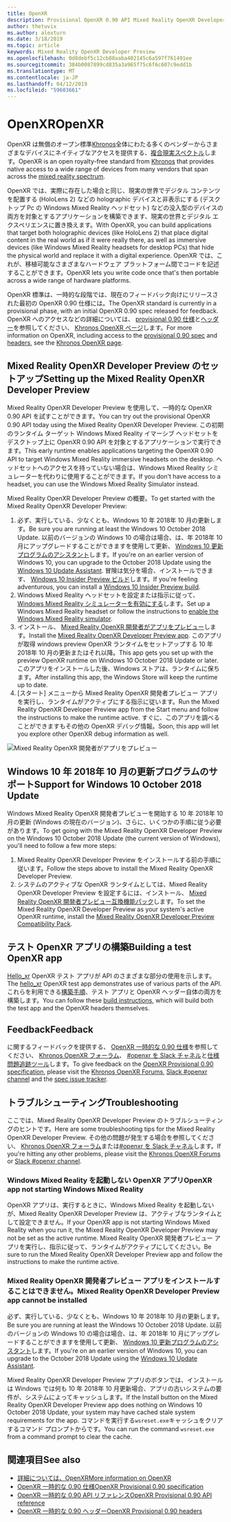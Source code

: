 ```yaml
---
title: OpenXR
description: Provisional OpenXR 0.90 API Mixed Reality OpenXR Developer Preview を試してください。
author: thetuvix
ms.author: alexturn
ms.date: 3/18/2019
ms.topic: article
keywords: Mixed Reality OpenXR Developer Preview
ms.openlocfilehash: 0d8debf5c12cb88aaba402145c6a597f761491ee
ms.sourcegitcommit: 384b0087899cd835a3a965f75c6f6c607c9edd1b
ms.translationtype: MT
ms.contentlocale: ja-JP
ms.lasthandoff: 04/12/2019
ms.locfileid: "59603661"
---
```

# <a name="openxr"></a><span data-ttu-id="eac5f-104">OpenXR</span><span class="sxs-lookup"><span data-stu-id="eac5f-104">OpenXR</span></span>

<span data-ttu-id="eac5f-105">OpenXR は無償のオープン標準[Khronos](https://www.khronos.org/)全体にわたる多くのベンダーからさまざまなデバイスにネイティブなアクセスを提供する、[複合現実スペクトル](mixed-reality.md)します。</span><span class="sxs-lookup"><span data-stu-id="eac5f-105">OpenXR is an open royalty-free standard from [Khronos](https://www.khronos.org/) that provides native access to a wide range of devices from many vendors that span across the [mixed reality spectrum](mixed-reality.md).</span></span>

<span data-ttu-id="eac5f-106">OpenXR では、実際に存在した場合と同じ、現実の世界でデジタル コンテンツを配置する (HoloLens 2) などの holographic デバイスと非表示にする (デスクトップ Pc の Windows Mixed Reality ヘッドセット) などの没入型のデバイスの両方を対象とするアプリケーションを構築できます、現実の世界とデジタル エクスペリエンスに置き換えます。</span><span class="sxs-lookup"><span data-stu-id="eac5f-106">With OpenXR, you can build applications that target both holographic devices (like HoloLens 2) that place digital content in the real world as if it were really there, as well as immersive devices (like Windows Mixed Reality headsets for desktop PCs) that hide the physical world and replace it with a digital experience.</span></span>  <span data-ttu-id="eac5f-107">OpenXR では、これが、移植可能なさまざまなハードウェア プラットフォーム間でコードを記述することができます。</span><span class="sxs-lookup"><span data-stu-id="eac5f-107">OpenXR lets you write code once that's then portable across a wide range of hardware platforms.</span></span>

<span data-ttu-id="eac5f-108">OpenXR 標準は、一時的な段階では、現在のフィードバック向けにリリースされた最初の OpenXR 0.90 仕様には。</span><span class="sxs-lookup"><span data-stu-id="eac5f-108">The OpenXR standard is currently in a provisional phase, with an initial OpenXR 0.90 spec released for feedback.</span></span>  <span data-ttu-id="eac5f-109">OpenXR へのアクセスなどの詳細については、 [provisional 0.90 仕様](https://www.khronos.org/registry/OpenXR/specs/0.90/html/xrspec.html)と[ヘッダー](https://github.com/KhronosGroup/OpenXR-Docs/tree/master/include/openxr)を参照してください、 [Khronos OpenXR ページ](https://www.khronos.org/openxr/)します。</span><span class="sxs-lookup"><span data-stu-id="eac5f-109">For more information on OpenXR, including access to the [provisional 0.90 spec](https://www.khronos.org/registry/OpenXR/specs/0.90/html/xrspec.html) and [headers](https://github.com/KhronosGroup/OpenXR-Docs/tree/master/include/openxr), see the [Khronos OpenXR page](https://www.khronos.org/openxr/).</span></span>

## <a name="setting-up-the-mixed-reality-openxr-developer-preview"></a><span data-ttu-id="eac5f-110">Mixed Reality OpenXR Developer Preview のセットアップ</span><span class="sxs-lookup"><span data-stu-id="eac5f-110">Setting up the Mixed Reality OpenXR Developer Preview</span></span>

<span data-ttu-id="eac5f-111">Mixed Reality OpenXR Developer Preview を使用して、一時的な OpenXR 0.90 API を試すことができます。</span><span class="sxs-lookup"><span data-stu-id="eac5f-111">You can try out the provisional OpenXR 0.90 API today using the Mixed Reality OpenXR Developer Preview.</span></span>  <span data-ttu-id="eac5f-112">この初期のランタイム ターゲット Windows Mixed Reality イマーシブ ヘッドセットをデスクトップ上に OpenXR 0.90 API を対象とするアプリケーションで実行できます。</span><span class="sxs-lookup"><span data-stu-id="eac5f-112">This early runtime enables applications targeting the OpenXR 0.90 API to target Windows Mixed Reality immersive headsets on the desktop.</span></span>  <span data-ttu-id="eac5f-113">ヘッドセットへのアクセスを持っていない場合は、Windows Mixed Reality シミュレーターを代わりに使用することができます。</span><span class="sxs-lookup"><span data-stu-id="eac5f-113">If you don't have access to a headset, you can use the Windows Mixed Reality Simulator instead.</span></span>

<span data-ttu-id="eac5f-114">Mixed Reality OpenXR Developer Preview の概要。</span><span class="sxs-lookup"><span data-stu-id="eac5f-114">To get started with the Mixed Reality OpenXR Developer Preview:</span></span>

1. <span data-ttu-id="eac5f-115">必ず、実行している、少なくとも、Windows 10 年 2018年 10 月の更新します。</span><span class="sxs-lookup"><span data-stu-id="eac5f-115">Be sure you are running at least the Windows 10 October 2018 Update.</span></span>  <span data-ttu-id="eac5f-116">以前のバージョンの Windows 10 の場合は場合、は、年 2018年 10 月にアップグレードすることができますを使用して更新、 [Windows 10 更新プログラムのアシスタント](https://www.microsoft.com/en-us/software-download/windows10)します。</span><span class="sxs-lookup"><span data-stu-id="eac5f-116">If you're on an earlier version of Windows 10, you can upgrade to the October 2018 Update using the [Windows 10 Update Assistant](https://www.microsoft.com/en-us/software-download/windows10).</span></span>  <span data-ttu-id="eac5f-117">冒険は気分を場合、インストールできます、 [Windows 10 Insider Preview ビルド](https://insider.windows.com)します。</span><span class="sxs-lookup"><span data-stu-id="eac5f-117">If you're feeling adventurous, you can install a [Windows 10 Insider Preview build](https://insider.windows.com).</span></span>
1. <span data-ttu-id="eac5f-118">Windows Mixed Reality ヘッドセットを設定または指示に従って、 [Windows Mixed Reality シミュレーターを有効にする](using-the-windows-mixed-reality-simulator.md)します。</span><span class="sxs-lookup"><span data-stu-id="eac5f-118">Set up a Windows Mixed Reality headset or follow the instructions to [enable the Windows Mixed Reality simulator](using-the-windows-mixed-reality-simulator.md).</span></span>
1. <span data-ttu-id="eac5f-119">インストール、 [Mixed Reality OpenXR 開発者がアプリをプレビュー](https://www.microsoft.com/store/productId/9n5cvvl23qbt)します。</span><span class="sxs-lookup"><span data-stu-id="eac5f-119">Install the [Mixed Reality OpenXR Developer Preview app](https://www.microsoft.com/store/productId/9n5cvvl23qbt).</span></span>  <span data-ttu-id="eac5f-120">このアプリが取得 windows preview OpenXR ランタイムをセットアップする 10 年 2018年 10 月の更新またはそれ以降。</span><span class="sxs-lookup"><span data-stu-id="eac5f-120">This app gets you set up with the preview OpenXR runtime on Windows 10 October 2018 Update or later.</span></span>  <span data-ttu-id="eac5f-121">このアプリをインストールした後、Windows ストアは、ランタイムに保ちます。</span><span class="sxs-lookup"><span data-stu-id="eac5f-121">After installing this app, the Windows Store will keep the runtime up to date.</span></span>
1. <span data-ttu-id="eac5f-122">[スタート] メニューから Mixed Reality OpenXR 開発者プレビュー アプリを実行し、ランタイムがアクティブにする指示に従います。</span><span class="sxs-lookup"><span data-stu-id="eac5f-122">Run the Mixed Reality OpenXR Developer Preview app from the Start menu and follow the instructions to make the runtime active.</span></span>  <span data-ttu-id="eac5f-123">すぐに、このアプリを調べることができますもその他の OpenXR デバッグ情報。</span><span class="sxs-lookup"><span data-stu-id="eac5f-123">Soon, this app will let you explore other OpenXR debug information as well.</span></span>

![Mixed Reality OpenXR 開発者がアプリをプレビュー](images/mixed-reality-openxr-developer-preview.png)

## <a name="support-for-windows-10-october-2018-update"></a><span data-ttu-id="eac5f-125">Windows 10 年 2018年 10 月の更新プログラムのサポート</span><span class="sxs-lookup"><span data-stu-id="eac5f-125">Support for Windows 10 October 2018 Update</span></span>

<span data-ttu-id="eac5f-126">Windows Mixed Reality OpenXR 開発者プレビューを開始する 10 年 2018年 10 月の更新 (Windows の現在のバージョン)、さらに、いくつかの手順に従う必要があります。</span><span class="sxs-lookup"><span data-stu-id="eac5f-126">To get going with the Mixed Reality OpenXR Developer Preview on the Windows 10 October 2018 Update (the current version of Windows), you'll need to follow a few more steps:</span></span>

1. <span data-ttu-id="eac5f-127">Mixed Reality OpenXR Developer Preview をインストールする前の手順に従います。</span><span class="sxs-lookup"><span data-stu-id="eac5f-127">Follow the steps above to install the Mixed Reality OpenXR Developer Preview.</span></span>
1. <span data-ttu-id="eac5f-128">システムのアクティブな OpenXR ランタイムとしては、Mixed Reality OpenXR Developer Preview を設定するには、インストール、 [Mixed Reality OpenXR 開発者プレビュー互換機能パック](https://aka.ms/openxr-compat)します。</span><span class="sxs-lookup"><span data-stu-id="eac5f-128">To set the Mixed Reality OpenXR Developer Preview as your system's active OpenXR runtime, install the [Mixed Reality OpenXR Developer Preview Compatibility Pack](https://aka.ms/openxr-compat).</span></span>

## <a name="building-a-test-openxr-app"></a><span data-ttu-id="eac5f-129">テスト OpenXR アプリの構築</span><span class="sxs-lookup"><span data-stu-id="eac5f-129">Building a test OpenXR app</span></span>

<span data-ttu-id="eac5f-130">[Hello_xr](https://github.com/KhronosGroup/OpenXR-SDK/tree/master/src/tests/hello_xr) OpenXR テスト アプリが API のさまざまな部分の使用を示します。</span><span class="sxs-lookup"><span data-stu-id="eac5f-130">The [hello_xr](https://github.com/KhronosGroup/OpenXR-SDK/tree/master/src/tests/hello_xr) OpenXR test app demonstrates use of various parts of the API.</span></span>  <span data-ttu-id="eac5f-131">これらを利用できる[構築手順](https://github.com/KhronosGroup/OpenXR-SDK/blob/master/BUILDING.md)、テスト アプリと OpenXR ヘッダー自体の両方を構築します。</span><span class="sxs-lookup"><span data-stu-id="eac5f-131">You can follow these [build instructions](https://github.com/KhronosGroup/OpenXR-SDK/blob/master/BUILDING.md), which will build both the test app and the OpenXR headers themselves.</span></span>

## <a name="feedback"></a><span data-ttu-id="eac5f-132">Feedback</span><span class="sxs-lookup"><span data-stu-id="eac5f-132">Feedback</span></span>

<span data-ttu-id="eac5f-133">に関するフィードバックを提供する、 [OpenXR 一時的な 0.90 仕様](https://www.khronos.org/registry/OpenXR/specs/0.90/html/xrspec.html)を参照してください、 [Khronos OpenXR フォーラム](https://community.khronos.org/c/openxr)、 [#openxr を Slack チャネル](https://khr.io/slack)と[仕様問題追跡ツール](https://github.com/KhronosGroup/OpenXR-Docs/issues)します。</span><span class="sxs-lookup"><span data-stu-id="eac5f-133">To give feedback on the [OpenXR Provisional 0.90 specification](https://www.khronos.org/registry/OpenXR/specs/0.90/html/xrspec.html), please visit the [Khronos OpenXR Forums](https://community.khronos.org/c/openxr), [Slack #openxr channel](https://khr.io/slack) and the [spec issue tracker](https://github.com/KhronosGroup/OpenXR-Docs/issues).</span></span>

## <a name="troubleshooting"></a><span data-ttu-id="eac5f-134">トラブルシューティング</span><span class="sxs-lookup"><span data-stu-id="eac5f-134">Troubleshooting</span></span>

<span data-ttu-id="eac5f-135">ここでは、Mixed Reality OpenXR Developer Preview のトラブルシューティングのヒントです。</span><span class="sxs-lookup"><span data-stu-id="eac5f-135">Here are some troubleshooting tips for the Mixed Reality OpenXR Developer Preview.</span></span>  <span data-ttu-id="eac5f-136">その他の問題が発生する場合を参照してください、 [Khronos OpenXR フォーラム](https://community.khronos.org/c/openxr)または[#openxr を Slack チャネル](https://khr.io/slack)します。</span><span class="sxs-lookup"><span data-stu-id="eac5f-136">If you're hitting any other problems, please visit the [Khronos OpenXR Forums](https://community.khronos.org/c/openxr) or [Slack #openxr channel](https://khr.io/slack).</span></span>

### <a name="openxr-app-not-starting-windows-mixed-reality"></a><span data-ttu-id="eac5f-137">Windows Mixed Reality を起動しない OpenXR アプリ</span><span class="sxs-lookup"><span data-stu-id="eac5f-137">OpenXR app not starting Windows Mixed Reality</span></span>

<span data-ttu-id="eac5f-138">OpenXR アプリは、実行するときに、Windows Mixed Reality を起動しないが、Mixed Reality OpenXR Developer Preview は、アクティブなランタイムとして設定できません。</span><span class="sxs-lookup"><span data-stu-id="eac5f-138">If your OpenXR app is not starting Windows Mixed Reality when you run it, the Mixed Reality OpenXR Developer Preview may not be set as the active runtime.</span></span>  <span data-ttu-id="eac5f-139">Mixed Reality OpenXR 開発者プレビュー アプリを実行し、指示に従って、ランタイムがアクティブにしてください。</span><span class="sxs-lookup"><span data-stu-id="eac5f-139">Be sure to run the Mixed Reality OpenXR Developer Preview app and follow the instructions to make the runtime active.</span></span>

### <a name="mixed-reality-openxr-developer-preview-app-cannot-be-installed"></a><span data-ttu-id="eac5f-140">Mixed Reality OpenXR 開発者プレビュー アプリをインストールすることはできません。</span><span class="sxs-lookup"><span data-stu-id="eac5f-140">Mixed Reality OpenXR Developer Preview app cannot be installed</span></span> 

<span data-ttu-id="eac5f-141">必ず、実行している、少なくとも、Windows 10 年 2018年 10 月の更新します。</span><span class="sxs-lookup"><span data-stu-id="eac5f-141">Be sure you are running at least the Windows 10 October 2018 Update.</span></span>  <span data-ttu-id="eac5f-142">以前のバージョンの Windows 10 の場合は場合、は、年 2018年 10 月にアップグレードすることができますを使用して更新、 [Windows 10 更新プログラムのアシスタント](https://www.microsoft.com/en-us/software-download/windows10)します。</span><span class="sxs-lookup"><span data-stu-id="eac5f-142">If you're on an earlier version of Windows 10, you can upgrade to the October 2018 Update using the [Windows 10 Update Assistant](https://www.microsoft.com/en-us/software-download/windows10).</span></span>

<span data-ttu-id="eac5f-143">Mixed Reality OpenXR Developer Preview アプリのボタンでは、インストールは Windows では何も 10 年 2018年 10 月更新場合、アプリの古いシステムの要件が、システムによってキャッシュします。</span><span class="sxs-lookup"><span data-stu-id="eac5f-143">If the Install button on the Mixed Reality OpenXR Developer Preview app does nothing on Windows 10 October 2018 Update, your system may have cached stale system requirements for the app.</span></span>  <span data-ttu-id="eac5f-144">コマンドを実行する`wsreset.exe`キャッシュをクリアするコマンド プロンプトからです。</span><span class="sxs-lookup"><span data-stu-id="eac5f-144">You can run the command `wsreset.exe` from a command prompt to clear the cache.</span></span>

## <a name="see-also"></a><span data-ttu-id="eac5f-145">関連項目</span><span class="sxs-lookup"><span data-stu-id="eac5f-145">See also</span></span>

* [<span data-ttu-id="eac5f-146">詳細については、OpenXR</span><span class="sxs-lookup"><span data-stu-id="eac5f-146">More information on OpenXR</span></span>](https://www.khronos.org/openxr/)
* [<span data-ttu-id="eac5f-147">OpenXR 一時的な 0.90 仕様</span><span class="sxs-lookup"><span data-stu-id="eac5f-147">OpenXR Provisional 0.90 specification</span></span>](https://www.khronos.org/registry/OpenXR/specs/0.90/html/xrspec.html)
* [<span data-ttu-id="eac5f-148">OpenXR 一時的な 0.90 API リファレンス</span><span class="sxs-lookup"><span data-stu-id="eac5f-148">OpenXR Provisional 0.90 API reference</span></span>](https://www.khronos.org/registry/OpenXR/specs/0.90/man/html/)
* [<span data-ttu-id="eac5f-149">OpenXR 一時的な 0.90 ヘッダー</span><span class="sxs-lookup"><span data-stu-id="eac5f-149">OpenXR Provisional 0.90 headers</span></span>](https://github.com/KhronosGroup/OpenXR-Docs/tree/master/include/openxr)
